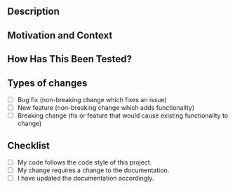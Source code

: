<!--- Use this only if you've made significant changes to ACE's inner workings. -->

## Description
<!--- Describe your changes in few sentences. If your pull request is related to an issue, please put `Closes #issueNumber` or `Related to #issueNumber` sentence here. -->

## Motivation and Context
<!--- Why is this change required? What problem does it solve? -->

## How Has This Been Tested?
<!--- Please describe in detail how you tested your changes. -->
<!--- Especially point out in which productions it was used so far -->

## Types of changes
<!--- What types of changes does your code introduce? Put an `x` in all the boxes that apply: -->
- [ ] Bug fix (non-breaking change which fixes an issue)
- [ ] New feature (non-breaking change which adds functionality)
- [ ] Breaking change (fix or feature that would cause existing functionality to change)

## Checklist
<!--- Go over all the following points, and put an `x` in all the boxes that apply. -->
<!--- If you're unsure about any of these, don't hesitate to ask. We're here to help! -->
- [ ] My code follows the code style of this project.
- [ ] My change requires a change to the documentation.
- [ ] I have updated the documentation accordingly.
